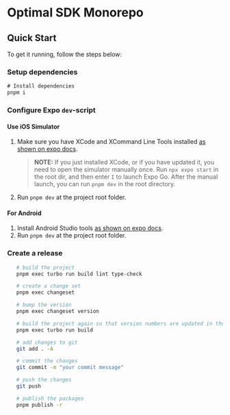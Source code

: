 # Optimal SDK Monorepo

## Quick Start

To get it running, follow the steps below:

### Setup dependencies

```diff
# Install dependencies
pnpm i
```

### Configure Expo `dev`-script

#### Use iOS Simulator

1. Make sure you have XCode and XCommand Line Tools installed [as shown on expo docs](https://docs.expo.dev/workflow/ios-simulator/).

   > **NOTE:** If you just installed XCode, or if you have updated it, you need to open the simulator manually once. Run `npx expo start` in the root dir, and then enter `I` to launch Expo Go. After the manual launch, you can run `pnpm dev` in the root directory.

2. Run `pnpm dev` at the project root folder.

#### For Android

1. Install Android Studio tools [as shown on expo docs](https://docs.expo.dev/workflow/android-studio-emulator/).
2. Run `pnpm dev` at the project root folder.

### Create a release

```bash
   # build the project
   pnpm exec turbo run build lint type-check

   # create a change set
   pnpm exec changeset

   # bump the version
   pnpm exec changeset version

   # build the project again so that version numbers are updated in the code
   pnpm exec turbo run build

   # add changes to git
   git add . -A

   # commit the changes
   git commit -m "your commit message"

   # push the changes
   git push

   # publish the packages
   pnpm publish -r

```
